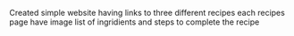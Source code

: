 Created simple website having links to three different recipes 
each recipes page have image list of ingridients and steps to complete the recipe
